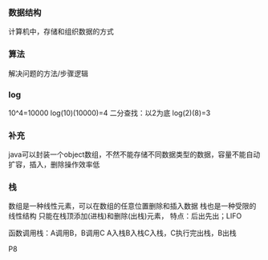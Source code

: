 ### 数据结构
计算机中，存储和组织数据的方式
### 算法
解决问题的方法/步骤逻辑
### log
10^4=10000
log(10)(10000)=4
二分查找：以2为底
log(2)(8)=3

### 补充
java可以封装一个object数组，不然不能存储不同数据类型的数据，容量不能自动扩容，插入，删除操作效率低

### 栈
数组是一种线性元素，可以在数组的任意位置删除和插入数据
栈也是一种受限的线性结构
只能在栈顶添加(进栈)和删除(出栈)元素，
特点：后出先出；LIFO

函数调用栈：A调用B，B调用C
A入栈B入栈C入栈，C执行完出栈，B出栈

P8
